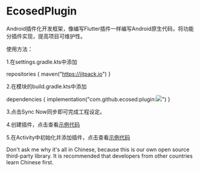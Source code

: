 # EcosedPlugin
Android插件化开发框架，像编写Flutter插件一样编写Android原生代码，将功能分插件实现，提高项目可维护性。

使用方法：

1.在settings.gradle.kts中添加

repositories { maven("https://jitpack.io") }

2.在模块的build.gradle.kts中添加

dependencies { implementation("com.github.ecosed:plugin:[![](https://jitpack.io/v/ecosed/plugin.svg)](https://jitpack.io/#ecosed/plugin)") }

3.点击Sync Now同步即可完成工程设定。

4.创建插件，点击查看[示例代码](https://github.dev/ecosed/EcosedPlugin/blob/master/app/src/main/java/io/ecosed/plugin_example/ExamplePlugin.kt)

5.在Activity中初始化并添加插件，点击查看[示例代码](https://github.dev/ecosed/EcosedPlugin/blob/master/app/src/main/java/io/ecosed/plugin_example/MainActivity.kt)

Don't ask me why it's all in Chinese, because this is our own open source third-party library. It is recommended that developers from other countries learn Chinese first.